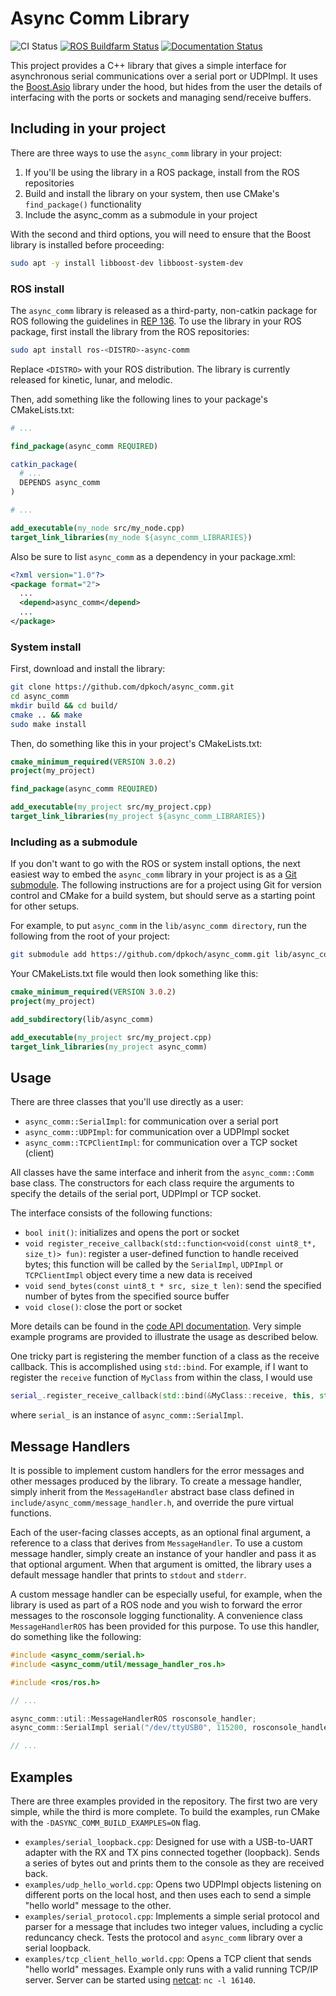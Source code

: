 # Async Comm Library

![CI Status](https://github.com/dpkoch/async_comm/actions/workflows/ci.yml/badge.svg?branch=master)
[![ROS Buildfarm Status](http://build.ros.org/buildStatus/icon?job=Mdev__async_comm__ubuntu_bionic_amd64&subject=ROS%20Buildfarm)](http://build.ros.org/job/Mdev__async_comm__ubuntu_bionic_amd64)
[![Documentation Status](https://codedocs.xyz/dpkoch/async_comm.svg)](https://codedocs.xyz/dpkoch/async_comm/)

This project provides a C++ library that gives a simple interface for asynchronous serial communications over a serial port or UDPImpl.
It uses the [Boost.Asio](http://www.boost.org/doc/libs/master/doc/html/boost_asio.html) library under the hood, but hides from the user the details of interfacing with the ports or sockets and managing send/receive buffers.

## Including in your project

There are three ways to use the `async_comm` library in your project:

  1. If you'll be using the library in a ROS package, install from the ROS repositories
  2. Build and install the library on your system, then use CMake's `find_package()` functionality
  3. Include the async_comm as a submodule in your project

With the second and third options, you will need to ensure that the Boost library is installed before proceeding:

```bash
sudo apt -y install libboost-dev libboost-system-dev
```

### ROS install

The `async_comm` library is released as a third-party, non-catkin package for ROS following the guidelines in [REP 136](http://www.ros.org/reps/rep-0136.html). To use the library in your ROS package, first install the library from the ROS repositories:

```bash
sudo apt install ros-<DISTRO>-async-comm
```

Replace `<DISTRO>` with your ROS distribution. The library is currently released for kinetic, lunar, and melodic.

Then, add something like the following lines to your package's CMakeLists.txt:

```CMake
# ...

find_package(async_comm REQUIRED)

catkin_package(
  # ...
  DEPENDS async_comm
)

# ...

add_executable(my_node src/my_node.cpp)
target_link_libraries(my_node ${async_comm_LIBRARIES})
```

Also be sure to list `async_comm` as a dependency in your package.xml:

```XML
<?xml version="1.0"?>
<package format="2">
  ...
  <depend>async_comm</depend>
  ...
</package>
```

### System install

First, download and install the library:

```bash
git clone https://github.com/dpkoch/async_comm.git
cd async_comm
mkdir build && cd build/
cmake .. && make
sudo make install
```

Then, do something like this in your project's CMakeLists.txt:

```CMake
cmake_minimum_required(VERSION 3.0.2)
project(my_project)

find_package(async_comm REQUIRED)

add_executable(my_project src/my_project.cpp)
target_link_libraries(my_project ${async_comm_LIBRARIES})
```

### Including as a submodule

If you don't want to go with the ROS or system install options, the next easiest way to embed the `async_comm` library in your project is as a [Git submodule](https://git-scm.com/docs/gitsubmodules). The following instructions are for a project using Git for version control and CMake for a build system, but should serve as a starting point for other setups.

For example, to put `async_comm` in the `lib/async_comm directory`, run the following from the root of your project:

```bash
git submodule add https://github.com/dpkoch/async_comm.git lib/async_comm
```

Your CMakeLists.txt file would then look something like this:

```CMake
cmake_minimum_required(VERSION 3.0.2)
project(my_project)

add_subdirectory(lib/async_comm)

add_executable(my_project src/my_project.cpp)
target_link_libraries(my_project async_comm)
```

## Usage

There are three classes that you'll use directly as a user:

  - `async_comm::SerialImpl`: for communication over a serial port
  - `async_comm::UDPImpl`: for communication over a UDPImpl socket
  - `async_comm::TCPClientImpl`: for communication over a TCP socket (client)

All classes have the same interface and inherit from the `async_comm::Comm` base class.
The constructors for each class require the arguments to specify the details of the serial port, UDPImpl or TCP socket.

The interface consists of the following functions:

  - `bool init()`: initializes and opens the port or socket
  - `void register_receive_callback(std::function<void(const uint8_t*, size_t)> fun)`: register a user-defined function to handle received bytes; this function will be called by the `SerialImpl`, `UDPImpl` or `TCPClientImpl` object every time a new data is received
  - `void send_bytes(const uint8_t * src, size_t len)`: send the specified number of bytes from the specified source buffer
  - `void close()`: close the port or socket

More details can be found in the [code API documentation](https://codedocs.xyz/dpkoch/async_comm/).
Very simple example programs are provided to illustrate the usage as described below.

One tricky part is registering the member function of a class as the receive callback. This is accomplished using `std::bind`. For example, if I want to register the `receive` function of `MyClass` from within the class, I would use

```C++
serial_.register_receive_callback(std::bind(&MyClass::receive, this, std::placeholders::_1, std::placeholders::_2));
```

where `serial_` is an instance of `async_comm::SerialImpl`.

## Message Handlers

It is possible to implement custom handlers for the error messages and other messages produced by the library. To create a message handler, simply inherit from the `MessageHandler` abstract base class defined in `include/async_comm/message_handler.h`, and override the pure virtual functions.

Each of the user-facing classes accepts, as an optional final argument, a reference to a class that derives from `MessageHandler`. To use a custom message handler, simply create an instance of your handler and pass it as that optional argument. When that argument is omitted, the library uses a default message handler that prints to `stdout` and `stderr`.

A custom message handler can be especially useful, for example, when the library is used as part of a ROS node and you wish to forward the error messages to the rosconsole logging functionality. A convenience class `MessageHandlerROS` has been provided for this purpose. To use this handler, do something like the following:

```C++
#include <async_comm/serial.h>
#include <async_comm/util/message_handler_ros.h>

#include <ros/ros.h>

// ...

async_comm::util::MessageHandlerROS rosconsole_handler;
async_comm::SerialImpl serial("/dev/ttyUSB0", 115200, rosconsole_handler);

// ...
```

## Examples

There are three examples provided in the repository. The first two are very simple, while the third is more complete. To build the examples, run CMake with the `-DASYNC_COMM_BUILD_EXAMPLES=ON` flag.

  - `examples/serial_loopback.cpp`: Designed for use with a USB-to-UART adapter with the RX and TX pins connected together (loopback). Sends a series of bytes out and prints them to the console as they are received back.
  - `examples/udp_hello_world.cpp`: Opens two UDPImpl objects listening on different ports on the local host, and then uses each to send a simple "hello world" message to the other.
  - `examples/serial_protocol.cpp`: Implements a simple serial protocol and parser for a message that includes two integer values, including a cyclic reduncancy check. Tests the protocol and `async_comm` library over a serial loopback.
  - `examples/tcp_client_hello_world.cpp`: Opens a TCP client that sends "hello world" messages. Example only runs with a valid running TCP/IP server. Server can be started using [netcat](https://en.wikipedia.org/wiki/Netcat): `nc -l 16140`.

